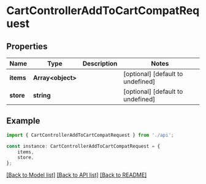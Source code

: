 # CartControllerAddToCartCompatRequest


## Properties

Name | Type | Description | Notes
------------ | ------------- | ------------- | -------------
**items** | **Array&lt;object&gt;** |  | [optional] [default to undefined]
**store** | **string** |  | [optional] [default to undefined]

## Example

```typescript
import { CartControllerAddToCartCompatRequest } from './api';

const instance: CartControllerAddToCartCompatRequest = {
    items,
    store,
};
```

[[Back to Model list]](../README.md#documentation-for-models) [[Back to API list]](../README.md#documentation-for-api-endpoints) [[Back to README]](../README.md)
